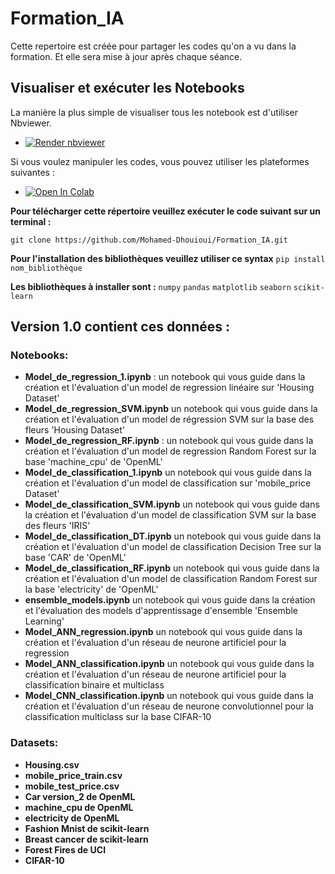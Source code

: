 # Formation_IA
Cette repertoire est créée pour partager les codes qu'on a vu dans la formation. Et elle sera mise à jour après chaque séance.
## Visualiser et exécuter les Notebooks

La manière la plus simple de visualiser tous les notebook est d'utiliser Nbviewer. 

* <a href="https://nbviewer.jupyter.org/github.com/Mohamed-Dhouioui/Formation_IA"><img src="https://raw.githubusercontent.com/jupyter/design/master/logos/Badges/nbviewer_badge.svg" alt="Render nbviewer" /></a>

Si vous voulez manipuler les codes, vous pouvez utiliser les plateformes suivantes : 

* <a href="https://colab.research.google.com/github.com/Mohamed-Dhouioui/Formation_IA" target="_parent"><img src="https://colab.research.google.com/assets/colab-badge.svg" alt="Open In Colab"/></a>

**Pour télécharger cette répertoire veuillez exécuter le code suivant sur un terminal :**

`git clone https://github.com/Mohamed-Dhouioui/Formation_IA.git`

**Pour l'installation des bibliothèques veuillez utiliser ce syntax**
`pip install nom_bibliothèque`

**Les bibliothèques à installer sont :**
`numpy`
`pandas`
`matplotlib`
`seaborn`
`scikit-learn`

## Version 1.0 contient ces données :

### Notebooks:

- **Model_de_regression_1.ipynb** : un notebook qui vous guide dans 
  la création et l'évaluation d'un model de regression linéaire sur 'Housing Dataset'
- **Model_de_regression_SVM.ipynb** un notebook qui vous guide dans 
  la création et l'évaluation d'un model de régression SVM sur la base des fleurs 'Housing Dataset'
- **Model_de_regression_RF.ipynb** : un notebook qui vous guide dans 
  la création et l'évaluation d'un model de regression Random Forest sur la base 'machine_cpu' de 'OpenML'
- **Model_de_classification_1.ipynb** un notebook qui vous guide dans 
  la création et l'évaluation d'un model de classification sur 'mobile_price Dataset'
- **Model_de_classification_SVM.ipynb** un notebook qui vous guide dans 
  la création et l'évaluation d'un model de classification SVM sur la base des fleurs 'IRIS'
- **Model_de_classification_DT.ipynb** un notebook qui vous guide dans 
  la création et l'évaluation d'un model de classification Decision Tree sur la base 'CAR' de 'OpenML'
- **Model_de_classification_RF.ipynb** un notebook qui vous guide dans 
  la création et l'évaluation d'un model de classification Random Forest sur la base 'electricity' de 'OpenML'
- **ensemble_models.ipynb** un notebook qui vous guide dans 
  la création et l'évaluation des models d'apprentissage d'ensemble 'Ensemble Learning'
- **Model_ANN_regression.ipynb** un notebook qui vous guide dans 
  la création et l'évaluation d'un réseau de neurone artificiel pour la regression
- **Model_ANN_classification.ipynb** un notebook qui vous guide dans 
  la création et l'évaluation d'un réseau de neurone artificiel pour la classification binaire et multiclass
- **Model_CNN_classification.ipynb** un notebook qui vous guide dans 
  la création et l'évaluation d'un réseau de neurone convolutionnel pour la classification multiclass sur la base CIFAR-10

### Datasets:
- **Housing.csv**
- **mobile_price_train.csv**
- **mobile_test_price.csv**
- **Car version_2 de OpenML**
- **machine_cpu de OpenML**
- **electricity de OpenML**
- **Fashion Mnist de scikit-learn**
- **Breast cancer de scikit-learn**
- **Forest Fires de UCI**
- **CIFAR-10**
